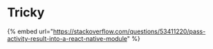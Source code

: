 # Tricky

{% embed url="https://stackoverflow.com/questions/53411220/pass-activity-result-into-a-react-native-module" %}
